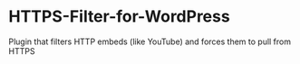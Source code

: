 HTTPS-Filter-for-WordPress
==========================

Plugin that filters HTTP embeds (like YouTube) and forces them to pull from HTTPS
